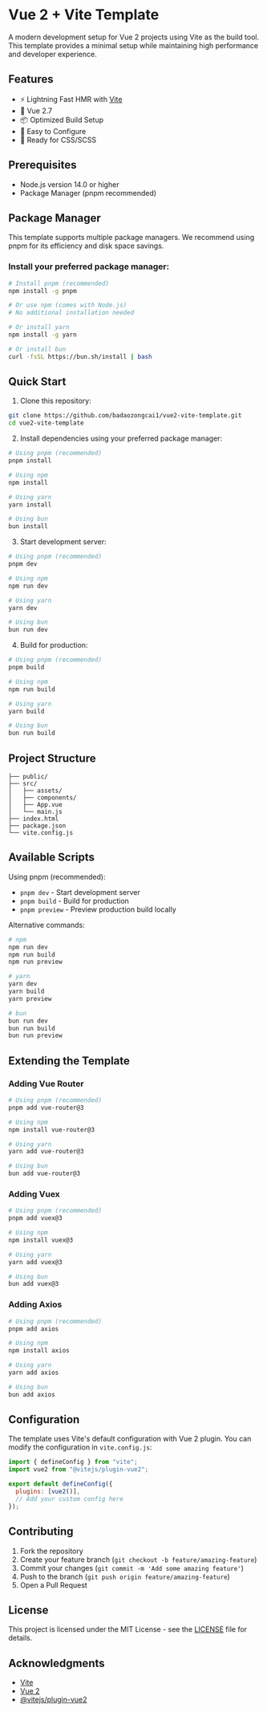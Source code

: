 # Vue 2 + Vite Template

A modern development setup for Vue 2 projects using Vite as the build tool. This template provides a minimal setup while maintaining high performance and developer experience.

## Features

- ⚡️ Lightning Fast HMR with [Vite](https://vitejs.dev/)
- 🎉 Vue 2.7
- 📦 Optimized Build Setup
- 🔧 Easy to Configure
- 🎨 Ready for CSS/SCSS

## Prerequisites

- Node.js version 14.0 or higher
- Package Manager (pnpm recommended)

## Package Manager

This template supports multiple package managers. We recommend using pnpm for its efficiency and disk space savings.

### Install your preferred package manager:

```bash
# Install pnpm (recommended)
npm install -g pnpm

# Or use npm (comes with Node.js)
# No additional installation needed

# Or install yarn
npm install -g yarn

# Or install bun
curl -fsSL https://bun.sh/install | bash
```

## Quick Start

1. Clone this repository:

```bash
git clone https://github.com/badaozongcai1/vue2-vite-template.git
cd vue2-vite-template
```

2. Install dependencies using your preferred package manager:

```bash
# Using pnpm (recommended)
pnpm install

# Using npm
npm install

# Using yarn
yarn install

# Using bun
bun install
```

3. Start development server:

```bash
# Using pnpm (recommended)
pnpm dev

# Using npm
npm run dev

# Using yarn
yarn dev

# Using bun
bun run dev
```

4. Build for production:

```bash
# Using pnpm (recommended)
pnpm build

# Using npm
npm run build

# Using yarn
yarn build

# Using bun
bun run build
```

## Project Structure

```
├── public/
├── src/
│   ├── assets/
│   ├── components/
│   ├── App.vue
│   └── main.js
├── index.html
├── package.json
└── vite.config.js
```

## Available Scripts

Using pnpm (recommended):

- `pnpm dev` - Start development server
- `pnpm build` - Build for production
- `pnpm preview` - Preview production build locally

Alternative commands:

```bash
# npm
npm run dev
npm run build
npm run preview

# yarn
yarn dev
yarn build
yarn preview

# bun
bun run dev
bun run build
bun run preview
```

## Extending the Template

### Adding Vue Router

```bash
# Using pnpm (recommended)
pnpm add vue-router@3

# Using npm
npm install vue-router@3

# Using yarn
yarn add vue-router@3

# Using bun
bun add vue-router@3
```

### Adding Vuex

```bash
# Using pnpm (recommended)
pnpm add vuex@3

# Using npm
npm install vuex@3

# Using yarn
yarn add vuex@3

# Using bun
bun add vuex@3
```

### Adding Axios

```bash
# Using pnpm (recommended)
pnpm add axios

# Using npm
npm install axios

# Using yarn
yarn add axios

# Using bun
bun add axios
```

## Configuration

The template uses Vite's default configuration with Vue 2 plugin. You can modify the configuration in `vite.config.js`:

```javascript
import { defineConfig } from "vite";
import vue2 from "@vitejs/plugin-vue2";

export default defineConfig({
  plugins: [vue2()],
  // Add your custom config here
});
```

## Contributing

1. Fork the repository
2. Create your feature branch (`git checkout -b feature/amazing-feature`)
3. Commit your changes (`git commit -m 'Add some amazing feature'`)
4. Push to the branch (`git push origin feature/amazing-feature`)
5. Open a Pull Request

## License

This project is licensed under the MIT License - see the [LICENSE](LICENSE) file for details.

## Acknowledgments

- [Vite](https://vitejs.dev/)
- [Vue 2](https://v2.vuejs.org/)
- [@vitejs/plugin-vue2](https://github.com/vitejs/vite-plugin-vue2)
